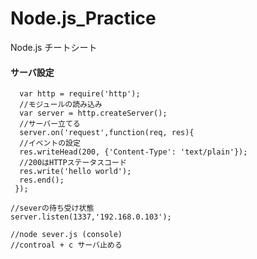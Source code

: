 # Node.js_Practice
Node.js チートシート　

#### サーバ設定  

      var http = require('http');
      //モジュールの読み込み　
      var server = http.createServer();
      //サーバー立てる　
      server.on('request',function(req, res){
      //イベントの設定
      res.writeHead(200, {'Content-Type': 'text/plain'});
      //200はHTTPステータスコード
      res.write('hello world');
      res.end();
     });

    //severの待ち受け状態　
    server.listen(1337,'192.168.0.103');

    //node sever.js (console)
    //controal + c サーバ止める　

